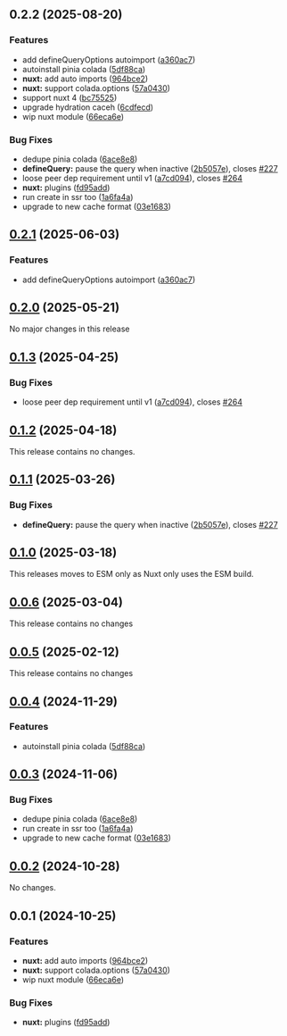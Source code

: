 ## 0.2.2 (2025-08-20)

### Features

- add defineQueryOptions autoimport ([a360ac7](https://github.com/posva/pinia-colada/commit/a360ac7c02c18291c19c11b65a6c82381b8d747e))
- autoinstall pinia colada ([5df88ca](https://github.com/posva/pinia-colada/commit/5df88ca2a5337b0546d6b86db7d50e63db953e5d))
- **nuxt:** add auto imports ([964bce2](https://github.com/posva/pinia-colada/commit/964bce27f7688a48961cca240ec1aa3e982c7bc0))
- **nuxt:** support colada.options ([57a0430](https://github.com/posva/pinia-colada/commit/57a0430f1b306feb5b563c6215f48096c96d3ccc))
- support nuxt 4 ([bc75525](https://github.com/posva/pinia-colada/commit/bc75525e3bbcb0d92e4186af28313de1b61cace2))
- upgrade hydration caceh ([6cdfecd](https://github.com/posva/pinia-colada/commit/6cdfecd6152e61ea8cd5dde4f3cd1db519e7b677))
- wip nuxt module ([66eca6e](https://github.com/posva/pinia-colada/commit/66eca6ea310ca5bf61b790de709068453909d08a))

### Bug Fixes

- dedupe pinia colada ([6ace8e8](https://github.com/posva/pinia-colada/commit/6ace8e82dfbf0283a73121975669617f9d0fbe8c))
- **defineQuery:** pause the query when inactive ([2b5057e](https://github.com/posva/pinia-colada/commit/2b5057e1ea6764391b4e1a7494641d459d0bf4b1)), closes [#227](https://github.com/posva/pinia-colada/issues/227)
- loose peer dep requirement until v1 ([a7cd094](https://github.com/posva/pinia-colada/commit/a7cd09461b45f8b2c3255016c3a9e4d6abb0242d)), closes [#264](https://github.com/posva/pinia-colada/issues/264)
- **nuxt:** plugins ([fd95add](https://github.com/posva/pinia-colada/commit/fd95add709a17b47c906692fad7bfc41d9e02d5b))
- run create in ssr too ([1a6fa4a](https://github.com/posva/pinia-colada/commit/1a6fa4abcc895061c6c1db9d5985eede007b8150))
- upgrade to new cache format ([03e1683](https://github.com/posva/pinia-colada/commit/03e1683f895168175dc93a6bc464b94daf35e69f))

## [0.2.1](https://github.com/posva/pinia-colada/compare/@pinia/colada-nuxt@0.2.0...@pinia/colada-nuxt@0.2.1) (2025-06-03)

### Features

- add defineQueryOptions autoimport ([a360ac7](https://github.com/posva/pinia-colada/commit/a360ac7c02c18291c19c11b65a6c82381b8d747e))

## [0.2.0](https://github.com/posva/pinia-colada/compare/@pinia/colada-nuxt@0.1.3...@pinia/colada-nuxt@0.2.0) (2025-05-21)

No major changes in this release

## [0.1.3](https://github.com/posva/pinia-colada/compare/@pinia/colada-nuxt@0.1.2...@pinia/colada-nuxt@0.1.3) (2025-04-25)

### Bug Fixes

- loose peer dep requirement until v1 ([a7cd094](https://github.com/posva/pinia-colada/commit/a7cd09461b45f8b2c3255016c3a9e4d6abb0242d)), closes [#264](https://github.com/posva/pinia-colada/issues/264)

## [0.1.2](https://github.com/posva/pinia-colada/compare/@pinia/colada-nuxt@0.1.1...@pinia/colada-nuxt@0.1.2) (2025-04-18)

This release contains no changes.

## [0.1.1](https://github.com/posva/pinia-colada/compare/@pinia/colada-nuxt@0.1.0...@pinia/colada-nuxt@0.1.1) (2025-03-26)

### Bug Fixes

- **defineQuery:** pause the query when inactive ([2b5057e](https://github.com/posva/pinia-colada/commit/2b5057e1ea6764391b4e1a7494641d459d0bf4b1)), closes [#227](https://github.com/posva/pinia-colada/issues/227)

## [0.1.0](https://github.com/posva/pinia-colada/compare/@pinia/colada-nuxt@0.0.6...@pinia/colada-nuxt@0.1.0) (2025-03-18)

This releases moves to ESM only as Nuxt only uses the ESM build.

## [0.0.6](https://github.com/posva/pinia-colada/compare/@pinia/colada-nuxt@0.0.5...@pinia/colada-nuxt@0.0.6) (2025-03-04)

This release contains no changes

## [0.0.5](https://github.com/posva/pinia-colada/compare/@pinia/colada-nuxt@0.0.4...@pinia/colada-nuxt@0.0.5) (2025-02-12)

This release contains no changes

## [0.0.4](https://github.com/posva/pinia-colada/compare/@pinia/colada-nuxt@0.0.3...@pinia/colada-nuxt@0.0.4) (2024-11-29)

### Features

- autoinstall pinia colada ([5df88ca](https://github.com/posva/pinia-colada/commit/5df88ca2a5337b0546d6b86db7d50e63db953e5d))

## [0.0.3](https://github.com/posva/pinia-colada/compare/@pinia/colada-nuxt@0.0.2...@pinia/colada-nuxt@0.0.3) (2024-11-06)

### Bug Fixes

- dedupe pinia colada ([6ace8e8](https://github.com/posva/pinia-colada/commit/6ace8e82dfbf0283a73121975669617f9d0fbe8c))
- run create in ssr too ([1a6fa4a](https://github.com/posva/pinia-colada/commit/1a6fa4abcc895061c6c1db9d5985eede007b8150))
- upgrade to new cache format ([03e1683](https://github.com/posva/pinia-colada/commit/03e1683f895168175dc93a6bc464b94daf35e69f))

## [0.0.2](https://github.com/posva/pinia-colada/compare/@pinia/colada-nuxt@0.0.1...@pinia/colada-nuxt@0.0.2) (2024-10-28)

No changes.

## 0.0.1 (2024-10-25)

### Features

- **nuxt:** add auto imports ([964bce2](https://github.com/posva/pinia-colada/commit/964bce27f7688a48961cca240ec1aa3e982c7bc0))
- **nuxt:** support colada.options ([57a0430](https://github.com/posva/pinia-colada/commit/57a0430f1b306feb5b563c6215f48096c96d3ccc))
- wip nuxt module ([66eca6e](https://github.com/posva/pinia-colada/commit/66eca6ea310ca5bf61b790de709068453909d08a))

### Bug Fixes

- **nuxt:** plugins ([fd95add](https://github.com/posva/pinia-colada/commit/fd95add709a17b47c906692fad7bfc41d9e02d5b))
